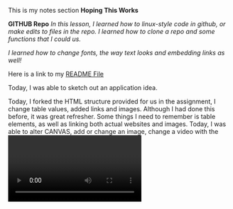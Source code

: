 
 This is my notes section
**Hoping This Works**

**GITHUB Repo**
*In this lesson, I learned how to linux-style code in github, or make edits to files in the repo. I learned how to clone a repo and some functions that I could us.*

*I learned how to change fonts, the way text looks and embedding links as well!*

Here is a link to my [README File](https://github.com/zeinmusarsaa/zeinsStartup/blob/main/README.md)

 Today, I was able to sketch out an application idea.

Today, I forked the HTML structure provided for us in the assignment, I change table values, added links and images. Although I had done this before, it was  great refresher. Some things I need to remember is table elements, as well as linking both actual websites and images.
 Today, I was able to alter CANVAS, add or change an image, change a video with the <video> titles rather than the iframe provided on youtube. I need to remember how videos are only added in specific formats, like mp5 and webm and ogg.
Today, I learned how to code a website from scratch. Although I have done this previously, we never went into detail about formatting or actually inputting into the actual website. I also used code from previous homework we had to add files. I added a few more pages, added a sign in and sign up page as well. I also Iframed the google maps but hopefully in the future I would like it to be tailored to a user's specific address. My index file is my login page, in the future I want this page to be more of a welcome page and the login to the side. Once we start doing CSS this would work. I added some styling CSS code to the HTML, I went through some tutorials and from w3schools on how to better format a page.
